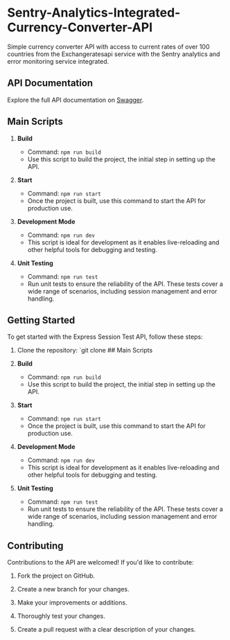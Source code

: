 # Sentry-Analytics-Integrated-Currency-Converter-API

Simple currency converter API with access to current rates of over 100 countries from the Exchangeratesapi service with the Sentry analytics and error monitoring service integrated.


## API Documentation

Explore the full API documentation on [Swagger](localhost:5000/docs).

## Main Scripts

1. **Build**

   - Command: `npm run build`
   - Use this script to build the project, the initial step in setting up the API.

2. **Start**

   - Command: `npm run start`
   - Once the project is built, use this command to start the API for production use.

3. **Development Mode**

   - Command: `npm run dev`
   - This script is ideal for development as it enables live-reloading and other helpful tools for debugging and testing.

4. **Unit Testing**
   - Command: `npm run test`
   - Run unit tests to ensure the reliability of the API. These tests cover a wide range of scenarios, including session management and error handling.

## Getting Started

To get started with the Express Session Test API, follow these steps:

1. Clone the repository: `git clone ## Main Scripts

1. **Build**

   - Command: `npm run build`
   - Use this script to build the project, the initial step in setting up the API.

1. **Start**

   - Command: `npm run start`
   - Once the project is built, use this command to start the API for production use.

1. **Development Mode**

   - Command: `npm run dev`
   - This script is ideal for development as it enables live-reloading and other helpful tools for debugging and testing.

1. **Unit Testing**
   - Command: `npm run test`
   - Run unit tests to ensure the reliability of the API. These tests cover a wide range of scenarios, including session management and error handling.

## Contributing

Contributions to the API are welcomed! If you'd like to contribute:

1. Fork the project on GitHub.

2. Create a new branch for your changes.

3. Make your improvements or additions.

4. Thoroughly test your changes.

5. Create a pull request with a clear description of your changes.
